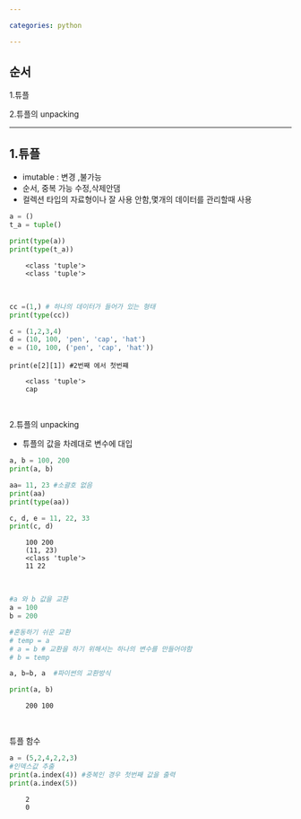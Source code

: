 ```yaml
---

categories: python

---
```


순서
---
1.튜플

2.튜플의 unpacking

-----------





1.튜플
---
- imutable : 변경 ,불가능
- 순서, 중복 가능 수정,삭제안댐
- 컬렉션 타입의 자료형이나 잘 사용 안함,몇개의 데이터를 관리할때 사용 


```python
a = ()
t_a = tuple()

print(type(a))
print(type(t_a)) 
```
```
    <class 'tuple'>
    <class 'tuple'>
``` 
&nbsp; 



```python
cc =(1,) # 하나의 데이터가 들어가 있는 형태
print(type(cc))

c = (1,2,3,4)
d = (10, 100, 'pen', 'cap', 'hat')
e = (10, 100, ('pen', 'cap', 'hat'))
```


```
print(e[2][1]) #2번째 에서 첫번쨰
```
```
    <class 'tuple'>
    cap
```
&nbsp; 




2.튜플의 unpacking
- 튜플의 값을 차례대로 변수에 대입


```python
a, b = 100, 200
print(a, b)

aa= 11, 23 #소괄호 없음
print(aa)
print(type(aa))

c, d, e = 11, 22, 33
print(c, d)
```
```
    100 200
    (11, 23)
    <class 'tuple'>
    11 22
```

&nbsp; 



```python
#a 와 b 값을 교환
a = 100
b = 200

#혼동하기 쉬운 교환
# temp = a
# a = b # 교환을 하기 위해서는 하나의 변수를 만들어야함
# b = temp

a, b=b, a  #파이썬의 교환방식

print(a, b)
```
```
    200 100
```
&nbsp; 

    

튜플 함수
```python
a = (5,2,4,2,2,3)
#인덱스값 추출
print(a.index(4)) #중복인 경우 첫번째 값을 출력
print(a.index(5)) 
```
```
    2
    0
``` 

